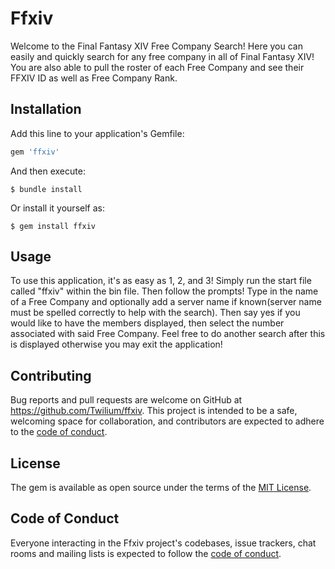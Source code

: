 # Ffxiv

Welcome to the Final Fantasy XIV Free Company Search! Here you can easily and quickly search for any free company in all of Final Fantasy XIV! You are also able to pull the roster of each Free Company and see their FFXIV ID as well as Free Company Rank.

## Installation

Add this line to your application's Gemfile:

```ruby
gem 'ffxiv'
```

And then execute:

    $ bundle install

Or install it yourself as:

    $ gem install ffxiv

## Usage

To use this application, it's as easy as 1, 2, and 3! Simply run the start file called "ffxiv" within the bin file. Then follow the prompts! Type in the name of a Free Company and optionally add a server name if known(server name must be spelled correctly to help with the search). Then say yes if you would like to have the members displayed, then select the number associated with said Free Company. Feel free to do another search after this is displayed otherwise you may exit the application!

## Contributing

Bug reports and pull requests are welcome on GitHub at https://github.com/Twilium/ffxiv. This project is intended to be a safe, welcoming space for collaboration, and contributors are expected to adhere to the [code of conduct](https://github.com/[USERNAME]/ffxiv/blob/master/CODE_OF_CONDUCT.md).


## License

The gem is available as open source under the terms of the [MIT License](https://opensource.org/licenses/MIT).

## Code of Conduct

Everyone interacting in the Ffxiv project's codebases, issue trackers, chat rooms and mailing lists is expected to follow the [code of conduct](https://github.com/[USERNAME]/ffxiv/blob/master/CODE_OF_CONDUCT.md).
